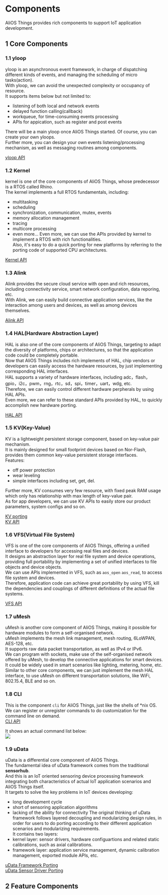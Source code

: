 # Components

AliOS Things provides rich components to support IoT application development.

## 1 Core Components

### 1.1 yloop
yloop is an asynchronous event framework, in charge of dispatching different kinds of events, and managing the scheduling of micro tasks(action).  
With yloop, we can avoid the unexpected complexity or occupancy of resource.  
It supports items below but not limited to:  
- listening of both local and network events
- delayed function calling(callback)
- workqueue, for time-consuming events processing
- APIs for appication, such as register and post events

There will be a main yloop once AliOS Things started. Of course, you can create your own yloops.  
Further more, you can design your own events listening/processing mechanism, as well as messaging routines among components.  

[yloop API](https://github.com/alibaba/AliOS-Things/wiki/AliOS-Things-API-YLOOP-Guide)

### 1.2 Kernel
kernel is one of the core components of AliOS Things, whose predecessor is a RTOS called Rhino.  
The kernel implements a full RTOS fundamentals, including:  
- multitasking
- scheduling
- synchronization, communication, mutex, events
- memory allocation management
- tracing
- multicore processing
- even more...
Even more, we can use the APIs provided by kernel to implement a RTOS with rich functionalities.  
Also, it's easy to do a quick porting for new platforms by referring to the porting code of supported CPU architectures.

[Kernel API](https://github.com/alibaba/AliOS-Things/wiki/AliOS-Things-API-KERNEL-Guide)

### 1.3 Alink
Alink provides the secure cloud service with open and rich resources, including connectivity service, smart network configuration, data reporing, etc.  
With Alink, we can easily build connective application services, like the interaction among users and devices, as well as among devices themselves.  

[Alink API](https://github.com/alibaba/AliOS-Things/wiki/AliOS-Things-API-ALINK-Guide)

### 1.4 HAL(Hardware Abstraction Layer)
HAL is also one of the core components of AliOS Things, targeting to adapt the diversity of platforms, chips or architectures, so that the application code could be completely portable.  
Now that AliOS Things includes rich implements of HAL, chip vendors or developers can easily access the hardware resources, by just implementing corresponding HAL interfaces.  
HAL supports a variety of hardware interfaces, including adc，flash， gpio，i2c，pwm，rng，rtc，sd，spi，timer，uart，wdg, etc.  
Therefore, we can easily control different hardware perpherals by using HAL APIs.  
Even more, we can refer to these standard APIs provided by HAL, to quickly accomplish new hardware porting.

[HAL API](https://github.com/alibaba/AliOS-Things/wiki/AliOS-Things-HAL-Porting-Guide)

### 1.5 KV(Key-Value)
KV is a lightweight persistent storage component, based on key-value pair mechanism.  
It is mainly designed for small footprint devices based on Nor-Flash, provides them common key-value persistent storage interfaces.  
Features:  
- off power protection
- wear leveling
- simple interfaces including set, get, del.

Further more, KV consumes very few resource, with fixed peak RAM usage which only has relationship with max length of key-value pair.  
As for app developers, we can use KV APIs to easily store our product parameters, system configs and so on.

[KV porting](https://github.com/alibaba/AliOS-Things/wiki/AliOS-Things-HAL-Porting-Guide#22-kv%E7%BB%84%E4%BB%B6%E7%A7%BB%E6%A4%8D%E4%B8%8Eflash-hal%E5%B1%82%E7%9B%B8%E5%85%B3)  
[KV API](https://github.com/alibaba/AliOS-Things/wiki/AliOS-Things-API-KV-Guide)

### 1.6 VFS(Virtual File System)
VFS is one of the core components of AliOS Things, offering a unified interface to developers for accessing real files and devices.  
It designs an abstraction layer for real file system and device operations, providing full portability by implementing a set of unified interfaces to file objects and device objects.  
We can use APIs implemented in VFS, such as `aos_open` `aos_read`, to access file system and devices.  
Therefore, application code can achieve great portability by using VFS, kill the dependencies and couplings of different definitions of the actual file systems.

[VFS API](https://github.com/alibaba/AliOS-Things/wiki/AliOS-Things-API-VFS-Guide)

### 1.7 uMesh
uMesh is another core component of AliOS Things, making it possible for hardware modules to form a self-organised network.  
uMesh implements the mesh link management, mesh routing, 6LoWPAN, AES-128, etc.  
It supports raw data packet transportation, as well as IPv4 or IPv6.  
We can program with sockets, make use of the self-organised network offered by uMesh, to develop the connective applications for smart devices.  
It could be widely used in smart scenarios like lighting, metering, home, etc.  
Similar to other core components, we can just implement the mesh HAL interface, to use uMesh on different transportation solutions, like WiFi, 802.15.4, BLE and so on.

### 1.8 CLI
This is the component `cli` for AliOS Things, just like the shells of \*nix OS.  
We can register or unregister commands to do customization for the command line on demand.  
[CLI API](https://github.com/alibaba/AliOS-Things/wiki/AliOS-Things-API-CLI-Guide)

It shows an actual command list below:  
![](https://img.alicdn.com/tfs/TB1ETiGdwMPMeJjy1XcXXXpppXa-447-367.png)

### 1.9 uData
uData is a differential core component of AliOS Things.  
The fundamental idea of uData framework comes from the traditional **sensorhub**.  
And this is an IoT oriented sensoring device processing framework integrating both characteristics of actual IoT application scenarios and AliOS Things itself.  
It targets to solve the key problems in IoT devices developing:  
- long development cycle
- short of sensoring application algorithms
- lacking of the ability for connectivity
The original thinking of uData framework follows layered decoupling and modularizing design rules, in order for users to do porting according to their different application scenarios and modularizing requirements.  
It contains two layers:  
- kernel layer: sensor drivers, hardware configuartions and related static calibrations, such as axial calibrations.  
- framework layer: application service management, dynamic calibration management, exported module APIs, etc.

[uData Framework Porting](https://github.com/alibaba/AliOS-Things/wiki/AliOS-Things-uData-Framework-Porting-Guide)  
[uData Sensor Driver Porting](https://github.com/alibaba/AliOS-Things/wiki/AliOS-Things-uData-Sensor-Driver-Porting-Guide)

## 2 Feature Components
